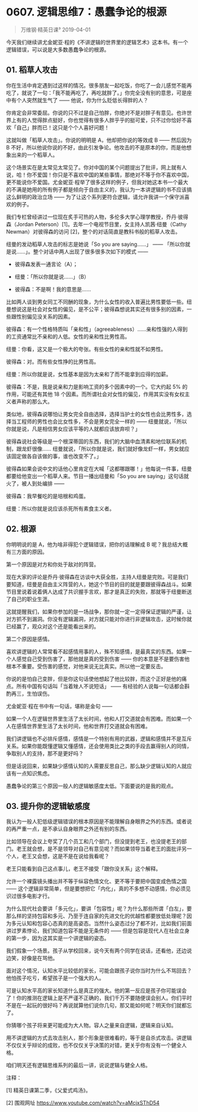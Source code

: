 # 0607. 逻辑思维7：愚蠢争论的根源
> 万维钢·精英日课³
2019-04-01

今天我们继续讲尤金妮亚·程的《不讲逻辑的世界里的逻辑艺术》这本书。有一个逻辑错误，可以说是大多数愚蠢争论的根源。

## 01. 稻草人攻击

你在生活中肯定遇到过这样的情况。很多朋友一起吃饭，你吃了一会儿感觉不能再吃了，就说了一句：「我不能再吃了，再吃就胖了。」你完全没有别的意思，可是座中有个人突然就生气了 —— 他说，你为什么贬低长得胖的人？

你肯定会非常委屈。你说的只不过是自己怕胖，你绝对不是对胖子有意见。也许世界上有的人觉得胖点挺好，你也觉得有很多人胖乎乎的挺可爱，只不过你恰好不喜欢「自己」胖而已！这只是个个人喜好问题！

这就叫做「稻草人攻击」。你说的明明是 A，他却把你说的等效成 B —— 然后因为 B 不好，所以他说你说的不好，由此引发争论。他攻击的不是原本的你，而是他想象出来的一个稻草人。

这个场景实在是太常见太常见了。你对中国的某个问题提出了批评，网上就有人说，哈！你不爱国！你只是不喜欢中国的某些事情，那绝对不等于你不喜欢中国，更不能说你不爱国。尤金妮亚·程举了很多这样的例子，但我对她这本书一个最大的不满是她用的所有例子都是倾向于自由主义的，我认为一本讲逻辑的书不应该搞这么鲜明的政治立场 —— 为了让这个系列更符合逻辑，请允许我讲一个保守派喜欢的例子。

我们专栏曾经讲过一位现在炙手可热的人物，多伦多大学心理学教授，乔丹·彼得森（Jordan Peterson）[1]。去年一个电视节目里，女主持人凯茜·纽曼（Cathy Newman）对彼得森的访问 [2]，整个的对话简直是教科书般的稻草人攻击。

纽曼的发动稻草人攻击的标志是她说「So you are saying……」 —— 「所以你就是说……」。整个对话中两人出现了很多很多次如下的模式 ——

* 彼得森发表一通言论（A）；

* 纽曼：「所以你就是说……」（B）

* 彼得森：不是啊！我的意思是……

比如两人谈到男女同工不同酬的现象，为什么女性的收入普遍比男性要低一些。纽曼想说这是社会对女性的偏见，是不公平；彼得森想说其实还有很多别的因素，一些跟性别偏见没关系的因素。

彼得森：有一个性格特质叫「亲和性」（agreeableness）……亲和性强的人得到的工资通常比不亲和的人低。女性的亲和性比男性高。

纽曼：你看，这又是一个极大的夸张。有些女性的亲和性就不如男性。

彼得森：对。而有些女性挣的比男性高。

纽曼：所以你就是说，女性基本是因为太亲和了而不能拿到应得的加薪。

彼得森：不是，我是说亲和力是影响工资的多个因素中的一个。它大约起 5% 的作用，可能还有其他 18 个因素。而所谓社会对女性的偏见，作用其实没有女权主义者声称的那么大。

类似地，彼得森说哪怕让男女完全自由选择，选择当护士的女性也会比男性多，选择当工程师的男性也会比女性多，不会是男女完全一样的 —— 纽曼就说，「所以你就是说，凡是相信男女应该平等的人就都应该放弃呗？」

彼得森说社会等级是一个根深蒂固的东西，我们的大脑中血清素和地位联系的机制，跟龙虾很像…… 纽曼就说，「所以你就是说，我们就好像龙虾一样，男女就应该固定做各自该做的事，谁也改变不了。」

彼得森如果会说中文的话他心里肯定在大喊「这都哪跟哪！」他每说一件事，纽曼都要给他变出一个稻草人来。节目一播出纽曼和「So you are saying」这句话就火了，被人到处编排 —— 

彼得森：我早餐吃的是培根和鸡蛋。

纽曼：所以你就是说应该杀死所有素食主义者。

## 02. 根源

你明明说的是 A，他为啥非得犯个逻辑错误，把你的话理解成 B 呢？我总结大概有三方面的原因。

第一个原因是对方和你处于敌对的阵营。

现在大家的评论是乔丹·彼得森在访谈中大获全胜，主持人纽曼是完败。可是我们要知道，纽曼是自由主义阵营的人，她这个节目的目的就是要跟彼得森战斗。如果节目里说着说着俩人达成了共识握手言欢，那才是真正的失败，那就等于纽曼断送了自己的职业生涯。

这就提醒我们，如果你参加的是一场战争，那你就一定一定得保证逻辑的严谨，让对方抓不到漏洞。你没有逻辑漏洞，对方就只能对你进行非逻辑攻击，这时候你就已经赢了，观众对这个还是能看出来的。

第二个原因是感情。

喜欢讲逻辑的人常常看不起感情用事的人，殊不知感情，是最真实的东西。如果一个人感觉自己受到伤害了，那他就是真的受到伤害 —— 你的本意是不是要伤害他根本不重要。受伤害的感觉，对他来说无比真实。所以他一定要反击。

你说的是怕自己变胖，但是你这句话使他想起了他比较胖，而这个正好是他的痛点。所有中国有句话叫「当着矬人不说短话」 —— 有经验的人说每一句话都会斟酌再三，生怕误伤。

尤金妮亚·程在书中有一句话，堪称是金句 ——

如果一个人在逻辑世界里生活了太长时间，他和人打交道就会有困难。而如果一个人在感情世界里生活了太长时间，他和世界打交道就会有困难。

我们讲逻辑也不必排斥感情，感情是一个特别有用的武器，逻辑和感情并不是互斥关系。如果你能既懂逻辑又懂感情，还会使用类比之类的手段去赢得别人的同情，争取别人的支持，那不是更好吗？

但是话说回来，如果缺少感情认知的人需要反思自己，那么缺少逻辑认知的人就应该有一点知识焦虑。

愚蠢争论的第三个原因一般人的逻辑敏感度太低。下面要说的是我的观点。

## 03. 提升你的逻辑敏感度

我认为一般人犯低级逻辑错误的根本原因是不能理解自身眼界之外的东西。或者说的再严重一点，是不承认自身眼界之外还有别的东西。

比如领导在会议上夸奖了几个员工和几个部门，但没提到老王，也没提老王的部门。老王就会想，是不是领导对自己有意见呢？而如果领导当着老王的面批评另一个人，老王又会想，这是不是在说给我看呢？

老王只能看到自己这点事儿，老王不接受「跟你没关系」这个解释。

允许一个裸露镜头播出并不等于纵容色情文化、更不等于要把中国变成色情之国 —— 这个逻辑非常简单，但是要想把它「内化」，真的不多想不动感情，你必须见识过很多电影才行。

为什么现代社会要讲「多元化」，要讲「包容性」呢？为什么那些所谓「白左」，要那么样的坚持包容和多元、乃至于连自家的先进文化的优越性都要放低处理呢？因为多元认知和包容心态真的是高姿态。当然什么姿态过分了都不对，比如我们前面讲过罗素悖论，我们知道包容不能是无条件的 —— 但是包容是现代人在社会立身的第一步，因为这其实是一个讲逻辑的姿态。

我们假象一个场景。孩子从学校回来，说今天有两个同学在说话，还看他，还边说边笑，好像是在骂他。

面对这个情况，认知水平比较低的家长，可能会跟孩子说你当时为什么不骂回去？他怕孩子吃亏，希望孩子是一个强大的人。

可是认知水平高的家长知道什么是真正的强大。他的第一反应是孩子你可能误会了！你的推测在逻辑上是不严谨不正确的，我们千万不要随便误会别人。你们平时不是在一起玩的很好吗？再说就算他们说你几句，那又能如何呢？明天你们就都忘了。

你猜哪个孩子将来更可能成为大人物。容人之量来自逻辑，逻辑来自认知。

用不讲逻辑的方式去攻击别人，那个形象是很难看的，等于是自杀式攻击。讲逻辑不仅仅关乎辩论的成败，也不仅仅关乎决策的对错，更关乎你有没有一个健全人格。

咱们明天还有逻辑思维系列的最后一讲，说说逻辑与健全人格。

注释：

[1] 精英日课第二季，《父爱式鸡汤》。

[2] 围观网址 https://www.youtube.com/watch?v=aMcjxSThD54